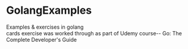 # GolangExamples
Examples &amp; exercises in golang  
cards exercise was worked through as part of Udemy course-- Go: The Complete Developer's Guide